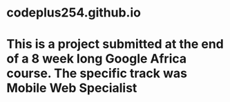 # codeplus254.github.io
# This is a project submitted at the end of a 8 week long Google Africa course. The specific track was Mobile Web Specialist
